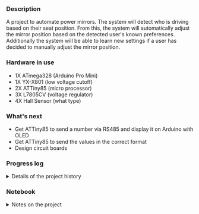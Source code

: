 ### Description 
A project to automate power mirrors. The system will detect who is driving based on their seat position. From this, the system will automatically adjust the mirror position based on the detected user's known preferences. Additionally the system will be able to learn new settings if a user has decided to manually adjust the mirror position. 

### Hardware in use
 * 1X ATmega328 (Arduino Pro Mini)
 * 1X YX-X801 (low voltage cutoff)
 * 2X ATTiny85 (micro processor)
 * 3X L7805CV (voltage regulator)
 * 4X Hall Sensor (what type)
 
 
### What's next
 * Get ATTiny85 to send a number via RS485 and display it on Arduino with OLED
 * Get ATTiny85 to send the values in the correct format
 * Design circuit boards  
 
### Progress log 
<details>
	<summary>Details of the project history</summary>
	
* 2021-10-05 Started the GitHub repository
* 2021-10-06 OLED test with Pro Mini
</details>

### Notebook
<details>
	<summary>Notes on the project</summary>
 * Best to have ATTiny85 keep track of count in case ATmega328 misses a count
 * Would be nice to see the actual values that got triggered for data monitoring
 </details>